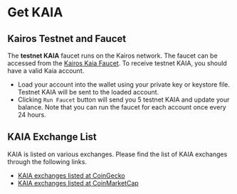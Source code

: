 # Get KAIA

## Kairos Testnet and Faucet <a id="kairos-testnet-and-faucet"></a>

The **testnet KAIA** faucet runs on the Kairos network. The faucet can be accessed from the [Kairos Kaia Faucet](https://kairos.wallet.kaia.io/faucet). To receive testnet KAIA, you should have a valid Kaia account.

* Load your account into the wallet using your private key or keystore file. Testnet KAIA will be sent to the loaded account. 
* Clicking `Run Faucet` button will send you 5 testnet KAIA and update your balance. Note that you can run the faucet for each account once every 24 hours.

## KAIA Exchange List <a id="kaia-exchange-list"></a>

KAIA is listed on various exchanges.  Please find the list of KAIA exchanges through the following links.

- [KAIA exchanges listed at CoinGecko](https://www.coingecko.com/en/coins/klay#markets)
- [KAIA exchanges listed at CoinMarketCap](https://coinmarketcap.com/currencies/klaytn/markets/)


